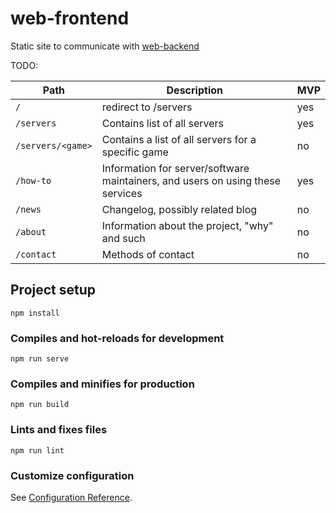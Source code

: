 # web-frontend

Static site to communicate with [web-backend](https://github.com/quakeservices/web-backend)

TODO:

| Path | Description | MVP |
| ---- | ----------- | --- |
| `/` | redirect to /servers | yes |
| `/servers` | Contains list of all servers | yes |
| `/servers/<game>` | Contains a list of all servers for a specific game | no |
| `/how-to` | Information for server/software maintainers, and users on using these services | yes |
| `/news` | Changelog, possibly related blog | no |
| `/about` | Information about the project, "why" and such | no |
| `/contact` | Methods of contact | no |

## Project setup
```
npm install
```

### Compiles and hot-reloads for development
```
npm run serve
```

### Compiles and minifies for production
```
npm run build
```

### Lints and fixes files
```
npm run lint
```

### Customize configuration
See [Configuration Reference](https://cli.vuejs.org/config/).

